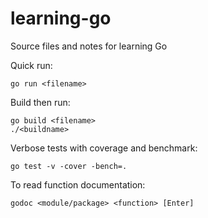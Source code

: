 # learning-go
Source files and notes for learning Go

Quick run:

	go run <filename>

Build then run:

	go build <filename>
	./<buildname>

Verbose tests with coverage and benchmark:

	go test -v -cover -bench=.

To read function documentation:

  	godoc <module/package> <function> [Enter]
